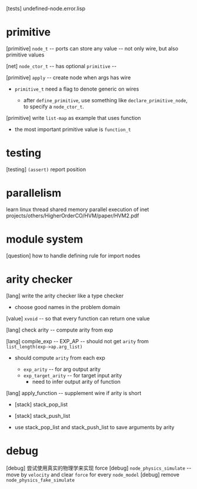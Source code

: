 [tests] undefined-node.error.lisp

# primitive

[primitive] `node_t` -- ports can store any value -- not only wire, but also primitive values

[net] `node_ctor_t` -- has optional `primitive` --

[primitive] `apply` -- create node when args has wire

- `primitive_t` need a flag to denote generic on wires

  - after `define_primitive`,
    use something like `declare_primitive_node`,
    to specify a `node_ctor_t`.

[primitive] write `list-map` as example that uses function

- the most important primitive value is `function_t`

# testing

[testing] `(assert)` report position

# parallelism

learn linux thread
shared memory parallel execution of inet
projects/others/HigherOrderCO/HVM/paper/HVM2.pdf

# module system

[question] how to handle defining rule for import nodes

# arity checker

[lang] write the arity checker like a type checker

- choose good names in the problem domain

[value] `xvoid` -- so that every function can return one value

[lang] check arity -- compute arity from exp

[lang] compile_exp -- EXP_AP -- should not get `arity` from `list_length(exp->ap.arg_list)`

- should compute `arity` from each exp

  - `exp_arity` -- for arg output arity
  - `exp_target_arity` -- for target input arity
    - need to infer output arity of function

[lang] apply_function -- supplement wire if arity is short

- [stack] stack_pop_list
- [stack] stack_push_list

- use stack_pop_list and stack_push_list to save arguments by arity

# debug

[debug] 尝试使用真实的物理学来实现 force
[debug] `node_physics_simulate` -- move by `velocity` and clear `force` for every `node_model`
[debug] remove `node_physics_fake_simulate`
